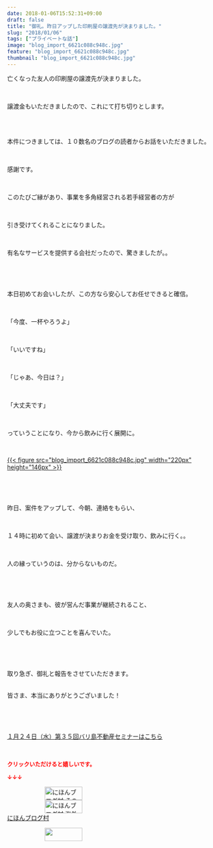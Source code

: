 ```yaml
---
date: 2018-01-06T15:52:31+09:00
draft: false
title: "御礼。昨日アップした印刷屋の譲渡先が決まりました。"
slug: "2018/01/06"
tags: ["プライベートな話"]
image: "blog_import_6621c088c948c.jpg"
feature: "blog_import_6621c088c948c.jpg"
thumbnail: "blog_import_6621c088c948c.jpg"
---
```

<p>亡くなった友人の印刷屋の譲渡先が決まりました。</p><p> </p><p>譲渡金もいただきましたので、これにて打ち切りとします。</p><p> </p><p><br/>本件につきましては、１０数名のブログの読者からお話をいただきました。</p><p> </p><p>感謝です。</p><p> </p><p>このたびご縁があり、事業を多角経営される若手経営者の方が</p><p> </p><p>引き受けてくれることになりました。</p><p> </p><p>有名なサービスを提供する会社だったので、驚きましたが。。</p><p> </p><p> </p><p>本日初めてお会いしたが、この方なら安心してお任せできると確信。</p><p> </p><p>「今度、一杯やろうよ」</p><p> </p><p>「いいですね」</p><p> </p><p>「じゃあ、今日は？」</p><p> </p><p>「大丈夫です」</p><p> </p><p>っていうことになり、今から飲みに行く展開に。</p><p> </p><p><a href="blog_import_6621c088c948c.jpg">{{< figure src="blog_import_6621c088c948c.jpg" width="220px" height="146px" >}}</a></p><p> </p><p> </p><p>昨日、案件をアップして、今朝、連絡をもらい、</p><p> </p><p>１４時に初めて会い、譲渡が決まりお金を受け取り、飲みに行く。。</p><p> </p><p>人の縁っていうのは、分からないものだ。</p><p> </p><p> </p><p>友人の奥さまも、彼が営んだ事業が継続されること、</p><p> </p><p>少しでもお役に立つことを喜んでいた。</p><p> </p><p> </p><p>取り急ぎ、御礼と報告をさせていただきます。</p><p><br/>皆さま、本当にありがとうございました！</p><p> </p><p> </p><p><a href="iin.co.jp" target="_blank">１月２４日（水）第３５回バリ島不動産セミナーはこちら</a></p><p> </p><p><font color="#ff0000" size="2"><strong>クリックいただけると嬉しいです。</strong></font></p><p><font color="#ff0000" size="2"><strong>↓↓↓</strong></font></p><p><a href="ranking.html?p_cid=01260127" id="&amp;blogmura_banner" target="_blank"><img alt="にほんブログ村 その他生活ブログ 不動産投資へ" border="0" height="31" src="data:image/svg+xml;charset=utf-8,%3Csvg%20xmlns%3D%22http%3A%2F%2Fwww.w3.org%2F2000%2Fsvg%22%20title%3D%22Placeholder%20for%20Images%22%20role%3D%22presentation%22%20viewBox%3D%220%200%2088%2031%22%20%2F%3E" width="88" data-src="https://img-proxy.blog-video.jp/images?url=http%3A%2F%2Flife.blogmura.com%2Fhudousantoushi%2Fimg%2Fhudousantoushi88_31.gif" style="aspect-ratio: auto 88 / 31;"/><noscript><img alt="にほんブログ村 その他生活ブログ 不動産投資へ" border="0" height="31" src="https://img-proxy.blog-video.jp/images?url=http%3A%2F%2Flife.blogmura.com%2Fhudousantoushi%2Fimg%2Fhudousantoushi88_31.gif" width="88"></noscript></a><br/><a href="ranking.html?p_cid=01260127" target="_blank"><img alt="にほんブログ村 海外生活ブログ バリ島情報へ" border="0" height="31" src="data:image/svg+xml;charset=utf-8,%3Csvg%20xmlns%3D%22http%3A%2F%2Fwww.w3.org%2F2000%2Fsvg%22%20title%3D%22Placeholder%20for%20Images%22%20role%3D%22presentation%22%20viewBox%3D%220%200%2088%2031%22%20%2F%3E" width="88" data-src="https://img-proxy.blog-video.jp/images?url=http%3A%2F%2Foverseas.blogmura.com%2Fbali%2Fimg%2Fbali88_31.gif" style="aspect-ratio: auto 88 / 31;"/><noscript><img alt="にほんブログ村 海外生活ブログ バリ島情報へ" border="0" height="31" src="https://img-proxy.blog-video.jp/images?url=http%3A%2F%2Foverseas.blogmura.com%2Fbali%2Fimg%2Fbali88_31.gif" width="88"></noscript></a><br/><a href="ranking.html?p_cid=01260127" target="_blank">にほんブログ村</a></p><p><a href="link.php?1804582" title="人気ブログランキングへ"><img border="0" height="31" src="data:image/svg+xml;charset=utf-8,%3Csvg%20xmlns%3D%22http%3A%2F%2Fwww.w3.org%2F2000%2Fsvg%22%20title%3D%22Placeholder%20for%20Images%22%20role%3D%22presentation%22%20viewBox%3D%220%200%2088%2031%22%20%2F%3E" width="88" data-src="https://blog.with2.net/img/banner/banner_22.gif" style="aspect-ratio: auto 88 / 31;"/><noscript><img border="0" height="31" src="https://blog.with2.net/img/banner/banner_22.gif" width="88"></noscript></a></p><p> </p>

